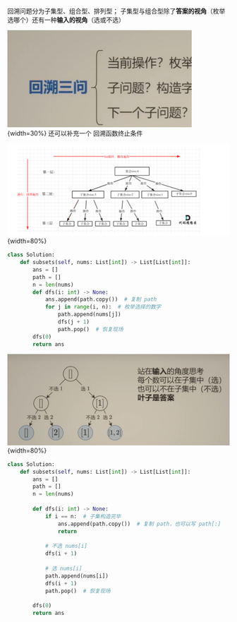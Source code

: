 回溯问题分为子集型、组合型、排列型；
子集型与组合型除了**答案的视角**（枚举选哪个）还有一种**输入的视角**（选或不选）



![灵神的三问](images/%E5%9B%9E%E6%BA%AF/image.png){width=30%}
还可以补充一个 回溯函数终止条件

![Alt text](images/%E5%9B%9E%E6%BA%AF/image-1.png){width=80%}

```python
class Solution:
    def subsets(self, nums: List[int]) -> List[List[int]]:
        ans = []
        path = []
        n = len(nums)
        def dfs(i: int) -> None:
            ans.append(path.copy())  # 复制 path
            for j in range(i, n):  # 枚举选择的数字
                path.append(nums[j])
                dfs(j + 1)
                path.pop()  # 恢复现场
        dfs(0)
        return ans
```
![Alt text](images/%E5%9B%9E%E6%BA%AF/image-2.png){width=80%}

```python
class Solution:
    def subsets(self, nums: List[int]) -> List[List[int]]:
        ans = []
        path = []
        n = len(nums)
        
        def dfs(i: int) -> None:
            if i == n:  # 子集构造完毕
                ans.append(path.copy())  # 复制 path，也可以写 path[:]
                return
                
            # 不选 nums[i]
            dfs(i + 1)
            
            # 选 nums[i]
            path.append(nums[i])
            dfs(i + 1)
            path.pop()  # 恢复现场
            
        dfs(0)
        return ans
```